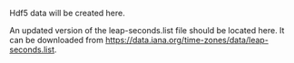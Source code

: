Hdf5 data will be created here.

An updated version of the leap-seconds.list file should be located here. It can be downloaded from https://data.iana.org/time-zones/data/leap-seconds.list.